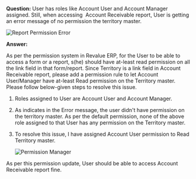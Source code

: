 **Question:** User has roles like Account User and Account Manager assigned. Still, when accessing  Account Receivable report, User is getting an error message of no permission the territory master.

<img alt="Report Permission Error" class="screenshot" src="{{docs_base_url}}/assets/img/articles/report-permission-1.png">

**Answer:**

As per the permission system in Revalue ERP, for the User to be able to access a form or a report, s(he) should have at-least read permission on all the link field in that form/report. Since Territory is a link field in Account Receivable report, please add a permission rule to let Account User/Manager have at-least Read permission on the Territory master. Please follow below-given steps to resolve this issue.

1.  Roles assigned to User are Account User and Account Manager.  

2.  As indicates in the Error message, the user didn't have permission on the territory master. As per the default permission, none of the above role assigned to that User has any permission on the Territory master.  

3.  To resolve this issue, I have assigned Account User permission to Read Territory master.  

    <img alt="Permission Manager" class="screenshot" src="{{docs_base_url}}/assets/img/articles/report-permission-2.png">

As per this permission update, User should be able to access Account Receivable report fine.